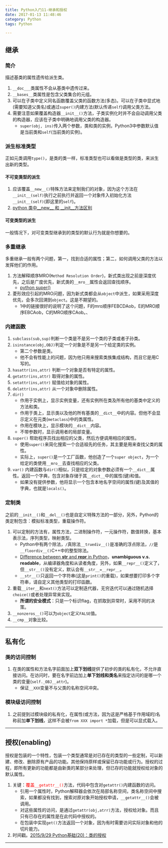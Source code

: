 ```yaml
---
title: Python入门11-继承和授权
date: 2017-01-13 11:48:46
category: Python
tags: Python

---
```


## 继承

### 简介
描述基类的属性遗传给派生类。
1. `__doc___`类属性不会从基类中遗传过来。
2. `__bases__`类属性是包含父类集合的元组。
3. 可以在子类中定义同名函数覆盖父类的函数方法(多态)。可以在子类中显式地(需要知道父类名)或通过`super()`内建方法(默认传递`self`)调用父类方法。
4. 需要注意如果覆盖构造器`__init__()`方法，子类实例化时并不会自动调用父类的构造器，应该在子类中明确地调用父类的构造器。
	+ `super(obj, ins)`传入两个参数，类和类的实例，Python3中参数默认值是当前类和`self`(当前类的实例)。

### 派生标准类型
正如元类调用`type()`，是类的类一样，标准类型也可以看做是类型的类，来派生出新的类型。

#### 不可变类型的派生
1. 应该覆盖`__new__()`特殊方法来定制我们的对象，因为这个方法在`__init__(self)`执行之前执行并返回一个对象传入初始化方法`__init__(self)`(即这里的`self`)。
2. [python 类中__new__ 和 __init__方法区别](https://zhuanlan.zhihu.com/p/21379984)

#### 可变类型的派生
一般情况下，对可变类型继承到的类型的默认行为就是你想要的。


### 多重继承
多重继承一般有两个问题，第一，找到合适的属性；第二，如何调用父类的方法以发挥他们的作用。
1. 方法解释顺序MRO(`Method Resolution Order`)，新式类出现之前是深度优先，之后是广度优先，新式类的`__mro__`属性会返回查找顺序。
	+ [python super()](http://www.cnblogs.com/lovemo1314/archive/2011/05/03/2035005.html)
2. 菱形效应引起的MRO问题，因为新式类都会从`object`中派生，如果采用深度优先，会多次回溯到`object`。这是不期望的。
	+ 1中的链接很好的说明了这个问题，F的mro顺序FEBCDAob，E的MRO顺序EBCAob，C的MRO顺序CAob。、

### 内建函数
1. `subclass(sub,sup)`判断一个类是不是另一个类的子类或者子孙类。
2. `isinstance(obj,OBJ)`判定一个对象是不是另一个给定类的实例。
	+ 第二个参数是类。
	+ 他不会有性能上的问题，因为他只用来搜索类族集成结构，而且它是用C写的。
3. `hasattr(ins,attr)` 判断一个对象是否有特定的属性。
4. `getattr(ins,attr)` 取得对象的属性。
5. `setattr(ins,attr)` 赋值给对象的属性。
6. `delattr(ins,attr)` 从一个对象中删除属性。
7. `dir()`
	+ 作用于实例上，显示实例变量，还有实例所在类及所有他的基类中定义的方法和类。
	+ 作用于类上，显示类以及他的所有基类的`__dict__`中的内容。但他不会显示定义在元类(`metaclass`)中的类属性。
	+ 作用在模块上，显示模块的`__dict__`内容。
	+ 不带参数时，显示调用者的局部变量。
8. `super()` 帮助程序员找出相应的父类，然后方便调用相应的属性。
	+ 使用`super()`来简化搜索一个合适祖先的任务，其主要是用来查找父类的属性。
	+ 实际上，`super()`是一个工厂函数，他创造了一个`super object`，为一个给定的类使用`__mro__`去查找相应的父类。
9. `var()` 内建函数与`dir()`相似，只是给定的对象参数必须有一个`__dict__`属性。返回一个字典，包含对象存储于其`__dict__`中的属性(键)和值。
	+ 如果没有提供参数，他将显示一个包含本地名字空间的属性(键)及其值的字典，也就是`locals()`。

### 定制类
之前的`__init__()`和`__del__()`也是自定义特殊方法的一部分，另外，Python的类定制包含：模拟标准类型，重载操作符。
1. 可以定制的方法有，属性方法，二进制操作符，一元操作符，数值转换，基本表示法，序列类型，映射类型。
	+ Python中有两个除法，`/`真除法`__truediv__()`是准确的浮点除法，`//`是`__floordiv__()`C++中的整型除法。
	+ [Difference between __str__ and __repr__ in Python](http://stackoverflow.com/questions/1436703/difference-between-str-and-repr-in-python)，**unambiguous v.s. readable**，从编译器角度和从读者角度，另外，如果`__repr__()`定义了，但`__str__()`没有定义，默认会有`__str__=__repr__`。
	+ `__str__()`只返回一个字符串(这是`print()`的重载)，如果想要打印多个字符串，请自定义其他类型的打印函数。
2. 重载`__iter__`和`next()`方法可以定制迭代器，无穷迭代可以通过随机选择`choice()`或者处理异常来实现。
	+ **所谓的安全模式**：只是一个标识flag，在抓取到异常时，采用不同的决策。
3. `__nonzeros__()`可以为`object`定义`FALSE`值。
4. `__cmp__`对象比较。

---

## 私有化

### 类的访问控制
1. 在类的属性和方法名字前面加上**双下划线**提供了初步的类的私有化，不允许直接访问。在访问时，要在名字前边加上**单下划线和类名**来指定访问的是哪一个类的变量(`self._OBJ__attr`)。
	+ 保证`__XXX`变量不与父类的名称空间冲突。

### 模块级访问控制
1. 之前提到过模块级的私有化，在属性(或方法，因为这是严格基于作用域的)名称前加**单下划线**，这样不会被`from XXX import *`加载，但是可以显式载入。

---

## 授权(enabling)
授权是包装的一个特性，包装一个类型通常是对已存在的类型的一些定制，可以新建、修改、删除原有产品的功能。其他保持原样或保留已存功能或行为。授权的过程，即所有更新的功能都是由新类的某部分来处理，但已存的功能就授权给对象的默认属性。
1. 关键：<font color=red>覆盖`__getattr__()`</font>方法，代码中包含对`getattr()`内建函数的访问。
	+ 引用一个属性时，Python解释器会依次在局部名称空间，类名称空间中搜索，如果都没有找到，搜索对原对象开始授权申请，`__getattr__()`会被调用。
	+ 对这些属性的访问，是通过`getattr(obj,atrr)`方法，授权给对象。而且只有已存在的属性是在此代码中授权的。
	+ 在包装中实现`get()`方法返回一个对象，因为有时需要访问实际对象和他的切片能力。
2. 时间戳。[2015/9/29 Python基础(20)：类的授权](http://www.cnblogs.com/SRL-Southern/archive/2015/09/30/4848590.html)

---
